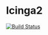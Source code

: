 Icinga2
=======

[![Build Status](https://travis-ci.org/rmarchei/docker-icinga2.svg?branch=master)](https://travis-ci.org/rmarchei/docker-icinga2)
